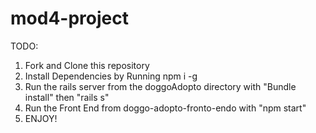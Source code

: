 # mod4-project


TODO:

1. Fork and Clone this repository
2. Install Dependencies by Running npm i -g
3. Run the rails server from the doggoAdopto directory with "Bundle install" then "rails s"
4. Run the Front End from doggo-adopto-fronto-endo with "npm start"
5. ENJOY!
